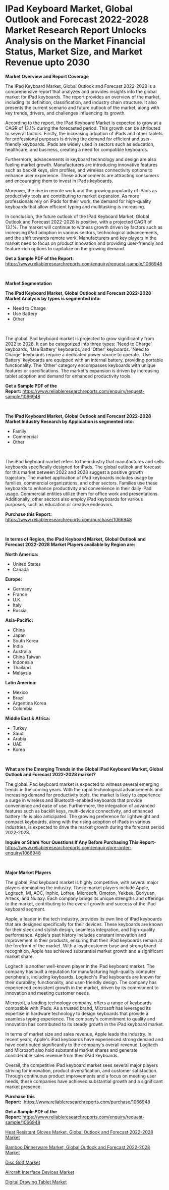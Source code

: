 <p><h1>IPad Keyboard Market, Global Outlook and Forecast 2022-2028 Market Research Report Unlocks Analysis on the Market Financial Status, Market Size, and Market Revenue upto 2030</h1></p><p><strong>Market Overview and Report Coverage</strong></p>
<p><p>The IPad Keyboard Market, Global Outlook and Forecast 2022-2028 is a comprehensive report that analyzes and provides insights into the global market for iPad keyboards. The report provides an overview of the market, including its definition, classification, and industry chain structure. It also presents the current scenario and future outlook of the market, along with key trends, drivers, and challenges influencing its growth.</p><p>According to the report, the IPad Keyboard Market is expected to grow at a CAGR of 13.1% during the forecasted period. This growth can be attributed to several factors. Firstly, the increasing adoption of iPads and other tablets for professional purposes is driving the demand for efficient and user-friendly keyboards. iPads are widely used in sectors such as education, healthcare, and business, creating a need for compatible keyboards.</p><p>Furthermore, advancements in keyboard technology and design are also fueling market growth. Manufacturers are introducing innovative features such as backlit keys, slim profiles, and wireless connectivity options to enhance user experience. These advancements are attracting consumers and encouraging them to invest in iPads keyboards.</p><p>Moreover, the rise in remote work and the growing popularity of iPads as productivity tools are contributing to market expansion. As more professionals rely on iPads for their work, the demand for high-quality keyboards that allow efficient typing and multitasking is increasing.</p><p>In conclusion, the future outlook of the IPad Keyboard Market, Global Outlook and Forecast 2022-2028 is positive, with a projected CAGR of 13.1%. The market will continue to witness growth driven by factors such as increasing iPad adoption in various sectors, technological advancements, and the shift towards remote work. Manufacturers and key players in the market need to focus on product innovation and providing user-friendly and feature-rich options to capitalize on the growing demand.</p></p>
<p><strong>Get a Sample PDF of the Report:</strong> <a href="https://www.reliableresearchreports.com/enquiry/request-sample/1066948">https://www.reliableresearchreports.com/enquiry/request-sample/1066948</a></p>
<p>&nbsp;</p>
<p><strong>Market Segmentation</strong></p>
<p><strong>The IPad Keyboard Market, Global Outlook and Forecast 2022-2028 Market Analysis by types is segmented into:</strong></p>
<p><ul><li>Need to Charge</li><li>Use Battery</li><li>Other</li></ul></p>
<p>&nbsp;</p>
<p><p>The global iPad keyboard market is projected to grow significantly from 2022 to 2028. It can be categorized into three types: 'Need to Charge' keyboards, 'Use Battery' keyboards, and 'Other' keyboards. 'Need to Charge' keyboards require a dedicated power source to operate. 'Use Battery' keyboards are equipped with an internal battery, providing portable functionality. The 'Other' category encompasses keyboards with unique features or specifications. The market's expansion is driven by increasing tablet adoption and demand for enhanced productivity tools.</p></p>
<p><strong>Get a Sample PDF of the Report:</strong>&nbsp;<a href="https://www.reliableresearchreports.com/enquiry/request-sample/1066948">https://www.reliableresearchreports.com/enquiry/request-sample/1066948</a></p>
<p>&nbsp;</p>
<p><strong>The IPad Keyboard Market, Global Outlook and Forecast 2022-2028 Market Industry Research by Application is segmented into:</strong></p>
<p><ul><li>Family</li><li>Commercial</li><li>Other</li></ul></p>
<p>&nbsp;</p>
<p><p>The iPad keyboard market refers to the industry that manufactures and sells keyboards specifically designed for iPads. The global outlook and forecast for this market between 2022 and 2028 suggest a positive growth trajectory. The market application of iPad keyboards includes usage by families, commercial organizations, and other sectors. Families use these keyboards to enhance productivity and convenience in their daily iPad usage. Commercial entities utilize them for office work and presentations. Additionally, other sectors also employ iPad keyboards for various purposes, such as education or creative endeavors.</p></p>
<p><strong>Purchase this Report:</strong>&nbsp; <a href="https://www.reliableresearchreports.com/purchase/1066948">https://www.reliableresearchreports.com/purchase/1066948</a></p>
<p>&nbsp;</p>
<p><strong>In terms of Region, the IPad Keyboard Market, Global Outlook and Forecast 2022-2028 Market Players available by Region are:</strong></p>
<p>
    <p> <strong> North America: </strong>
        <ul>
            <li>United States</li>
            <li>Canada</li>
        </ul>
        </p> 
    <p> <strong> Europe: </strong>
        <ul>
            <li>Germany</li>
            <li>France</li>
            <li>U.K.</li>
            <li>Italy</li>
            <li>Russia</li>
        </ul>
        </p> 
    <p> <strong> Asia-Pacific: </strong>
        <ul>
            <li>China</li>
            <li>Japan</li>
            <li>South Korea</li>
            <li>India</li>
            <li>Australia</li>
            <li>China Taiwan</li>
            <li>Indonesia</li>
            <li>Thailand</li>
            <li>Malaysia</li>
        </ul>
        </p> 
    <p> <strong> Latin America: </strong>
        <ul>
            <li>Mexico</li>
            <li>Brazil</li>
            <li>Argentina Korea</li>
            <li>Colombia</li>
        </ul>
        </p> 
    <p> <strong> Middle East & Africa: </strong>
        <ul>
            <li>Turkey</li>
            <li>Saudi</li>
            <li>Arabia</li>
            <li>UAE</li>
            <li>Korea</li>
        </ul>
    </p>
    </p>
<p>&nbsp;</p>
<p><strong>What are the Emerging Trends in the Global IPad Keyboard Market, Global Outlook and Forecast 2022-2028 market?</strong></p>
<p><p>The global iPad keyboard market is expected to witness several emerging trends in the coming years. With the rapid technological advancements and increasing demand for productivity tools, the market is likely to experience a surge in wireless and Bluetooth-enabled keyboards that provide convenience and ease of use. Furthermore, the integration of advanced features such as backlit keys, multi-device connectivity, and enhanced battery life is also anticipated. The growing preference for lightweight and compact keyboards, along with the rising adoption of iPads in various industries, is expected to drive the market growth during the forecast period 2022-2028.</p></p>
<p><strong>Inquire or Share Your Questions If Any Before Purchasing This Report</strong>- <a href="https://www.reliableresearchreports.com/enquiry/pre-order-enquiry/1066948">https://www.reliableresearchreports.com/enquiry/pre-order-enquiry/1066948</a></p>
<p>&nbsp;</p>
<p><strong>Major Market Players</strong></p>
<p><p>The global iPad keyboard market is highly competitive, with several major players dominating the industry. These market players include Apple, Logitech, MI, AOC, Inphic, Lofree, Microsoft, Omoton, Yekbee, Boriyuan, Arteck, and Nulaxy. Each company brings its unique strengths and offerings to the market, contributing to the overall growth and success of the iPad keyboard segment.</p><p>Apple, a leader in the tech industry, provides its own line of iPad keyboards that are designed specifically for their devices. These keyboards are known for their sleek and stylish design, seamless integration, and high-quality performance. Apple's past history includes constant innovation and improvement in their products, ensuring that their iPad keyboards remain at the forefront of the market. With a loyal customer base and strong brand recognition, Apple has achieved substantial market growth and a significant market share.</p><p>Logitech is another well-known player in the iPad keyboard market. The company has built a reputation for manufacturing high-quality computer peripherals, including keyboards. Logitech's iPad keyboards are known for their durability, functionality, and user-friendly design. The company has experienced consistent growth in the market, driven by its commitment to innovation and meeting customer needs.</p><p>Microsoft, a leading technology company, offers a range of keyboards compatible with iPads. As a trusted brand, Microsoft has leveraged its expertise in hardware technology to design keyboards that provide a seamless typing experience. The company's commitment to quality and innovation has contributed to its steady growth in the iPad keyboard market.</p><p>In terms of market size and sales revenue, Apple leads the industry. In recent years, Apple's iPad keyboards have experienced strong demand and have contributed significantly to the company's overall revenue. Logitech and Microsoft also hold substantial market shares and generate considerable sales revenue from their iPad keyboards.</p><p>Overall, the competitive iPad keyboard market sees several major players striving for innovation, product diversification, and customer satisfaction. Through continuous product improvements and a focus on meeting user needs, these companies have achieved substantial growth and a significant market presence.</p></p>
<p><strong>Purchase this Report:</strong>&nbsp;&nbsp;<a href="https://www.reliableresearchreports.com/purchase/1066948">https://www.reliableresearchreports.com/purchase/1066948</a></p>
<p></p>
<p><strong>Get a Sample PDF of the Report:</strong>&nbsp;<a href="https://www.reliableresearchreports.com/enquiry/request-sample/1066948">https://www.reliableresearchreports.com/enquiry/request-sample/1066948</a></p>
<p><p><a href="https://github.com/RichRobinson5/Market-Research-Report-List-1/blob/main/heat-resistant-gloves-market-global-outlook-and-forecast-2022-2028-market.md">Heat Resistant Gloves Market, Global Outlook and Forecast 2022-2028 Market</a></p><p><a href="https://github.com/JameTravis/Market-Research-Report-List-1/blob/main/bamboo-dinnerware-market-global-outlook-and-forecast-2022-2028-market.md">Bamboo Dinnerware Market, Global Outlook and Forecast 2022-2028 Market</a></p><p><a href="https://medium.com/@alanwatkins6h/disc-golf-market-size-growth-forecast-2023-2030-8f5ce3438e99">Disc Golf Market</a></p><p><a href="https://www.reportprime.com/aircraft-interface-devices-r4661">Aircraft Interface Devices Market</a></p><p><a href="https://medium.com/@seanhunt765/digital-drawing-tablet-market-size-growth-forecast-2023-2030-1faade7c002d">Digital Drawing Tablet Market</a></p></p>